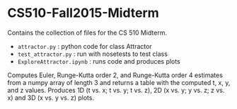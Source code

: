 # CS510-Fall2015-Midterm

Contains the collection of files for the CS 510 Midterm.

- `attractor.py` : python code for class Attractor
- `test_attractor.py` : run with nosetests to test class
- `ExploreAttractor.ipynb` : runs code and produces plots

Computes Euler, Runge-Kutta order 2, and Runge-Kutta order 4 estimates from a numpy array of length 3 and returns a table with the computed t, x, y, and z values.
Produces 1D (t vs. x; t vs. y; t vs. z), 2D (x vs. y; y vs. z; z vs. x) and 3D (x vs. y vs. z) plots.

